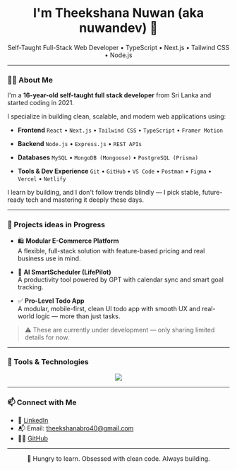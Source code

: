 <h1 align="center">I'm Theekshana Nuwan (aka nuwandev) 👋</h1>
<p align="center">
  Self-Taught Full-Stack Web Developer • TypeScript • Next.js • Tailwind CSS • Node.js
</p>

---

### 👨‍💻 About Me

I'm a **16-year-old self-taught full stack developer** from Sri Lanka and started coding in 2021.

I specialize in building clean, scalable, and modern web applications using:

- **Frontend**
`React` • `Next.js` • `Tailwind CSS` • `TypeScript` • `Framer Motion`

- **Backend**
`Node.js` • `Express.js` • `REST APIs`

- **Databases**
`MySQL` • `MongoDB (Mongoose)` • `PostgreSQL (Prisma)`

- **Tools & Dev Experience**
`Git` • `GitHub` • `VS Code` • `Postman` • `Figma` • `Vercel` • `Netlify`

I learn by building, and I don't follow trends blindly — I pick stable, future-ready tech and mastering it deeply these days.

---

### 🚧 Projects ideas in Progress

- 🛍️ **Modular E-Commerce Platform**  
  A flexible, full-stack solution with feature-based pricing and real business use in mind.

- 📅 **AI SmartScheduler (LifePilot)**  
  A productivity tool powered by GPT with calendar sync and smart goal tracking.

- ✅ **Pro-Level Todo App**  
  A modular, mobile-first, clean UI todo app with smooth UX and real-world logic — more than just tasks.

> ⚠️ These are currently under development — only sharing limited details for now.

---

### 🧰 Tools & Technologies

<div align="center">
  <img src="https://skillicons.dev/icons?i=ts,js,react,nextjs,nodejs,express,mongodb,mysql,postgresql,tailwind,html,css,git,vscode" />
</div>

---

### 📫 Connect with Me

- 💼 [LinkedIn](https://www.linkedin.com/in/nuwandev/)
- 📬 Email: theekshanabro40@gmail.com
- 🧑‍💻 [GitHub](https://github.com/nuwandev)

---

<p align="center">
  🚀 Hungry to learn. Obsessed with clean code. Always building.
</p>
